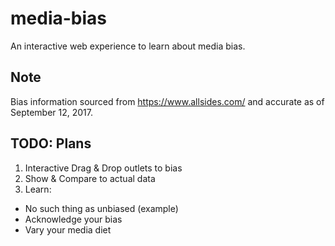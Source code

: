 # media-bias

An interactive web experience to learn about media bias.

## Note

Bias information sourced from https://www.allsides.com/ and accurate
as of September 12, 2017.

## TODO: Plans

1. Interactive Drag & Drop outlets to bias
2. Show & Compare to actual data
3. Learn:
  * No such thing as unbiased (example)
  * Acknowledge your bias
  * Vary your media diet
